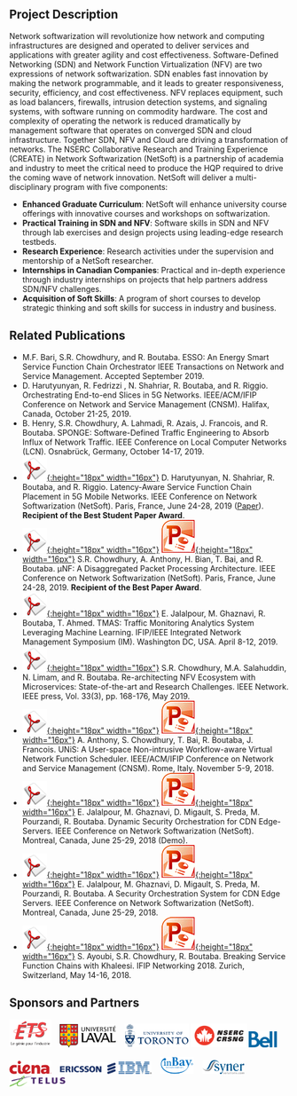 ## Project Description

Network softwarization will revolutionize how network and computing infrastructures are designed and operated to deliver services and applications with greater agility and cost effectiveness. Software-Defined Networking (SDN) and Network Function Virtualization (NFV) are two expressions of network softwarization. SDN enables fast innovation by making the network programmable, and it leads to greater responsiveness, security, efficiency, and cost effectiveness. NFV replaces equipment, such as load balancers, firewalls, intrusion detection systems, and signaling systems, with software running on commodity hardware. The cost and complexity of operating the network is reduced dramatically by management software that operates on converged SDN and cloud infrastructure. Together SDN, NFV and Cloud are driving a transformation of networks. The NSERC Collaborative Research and Training Experience (CREATE) in Network Softwarization (NetSoft) is a partnership of academia and industry to meet the critical need to produce the HQP required to drive the coming wave of network innovation. NetSoft will deliver a multi-disciplinary program with five components:

- **Enhanced Graduate Curriculum**: NetSoft will enhance university course offerings with innovative courses and workshops on softwarization.
- **Practical Training in SDN and NFV**: Software skills in SDN and NFV through lab exercises and design projects using leading-edge research testbeds.
- **Research Experience**: Research activities under the supervision and mentorship of a NetSoft researcher.
- **Internships in Canadian Companies**: Practical and in-depth experience through industry internships on projects that help partners address SDN/NFV challenges.
- **Acquisition of Soft Skills**: A program of short courses to develop strategic thinking and soft skills for success in industry and business.

## Related Publications
- M.F. Bari, S.R. Chowdhury, and R. Boutaba. ESSO: An Energy Smart Service Function Chain Orchestrator IEEE Transactions on Network and Service Management. Accepted September 2019.
- D. Harutyunyan, R. Fedrizzi , N. Shahriar, R. Boutaba, and R. Riggio. Orchestrating End-to-end Slices in 5G Networks. IEEE/ACM/IFIP Conference on Network and Service Management (CNSM). Halifax, Canada, October 21-25, 2019.
- B. Henry, S.R. Chowdhury, A. Lahmadi, R. Azais, J. Francois, and R. Boutaba. SPONGE: Software-Defined Traffic Engineering to Absorb Influx of Network Traffic. IEEE Conference on Local Computer Networks (LCN). Osnabrück, Germany, October 14-17, 2019.
- [![Paper](assets/pdflogo.gif){:height="18px" width="16px"}](http://rboutaba.cs.uwaterloo.ca/Papers/Conferences/2019/HarutyunyanNETSOFT19.pdf) D. Harutyunyan, N. Shahriar, R. Boutaba, and R. Riggio. Latency-Aware Service Function Chain Placement in 5G Mobile Networks. IEEE Conference on Network Softwarization (NetSoft). Paris, France, June 24-28, 2019 ([Paper](http://rboutaba.cs.uwaterloo.ca/Papers/Conferences/2019/HarutyunyanNETSOFT19.pdf)). **Recipient of the Best Student Paper Award**.
-  [![Paper](assets/pdflogo.gif){:height="18px" width="16px"}](http://rboutaba.cs.uwaterloo.ca/Papers/Conferences/2019/ChowdhuryNETSOFT19.pdf) [![Slides](assets/slideslogo.gif){:height="18px" width="16px"}](http://rboutaba.cs.uwaterloo.ca/Papers/Conferences/2019/ChowdhuryNETSOFT19Slides.pdf) S.R. Chowdhury, A. Anthony, H. Bian, T. Bai, and R. Boutaba. μNF: A Disaggregated Packet Processing Architecture. IEEE Conference on Network Softwarization (NetSoft). Paris, France, June 24-28, 2019. **Recipient of the Best Paper Award**.
- [![Paper](assets/pdflogo.gif){:height="18px" width="16px"}](http://rboutaba.cs.uwaterloo.ca/Papers/Conferences/2019/JalalpourIM19.pdf) E. Jalalpour, M. Ghaznavi, R. Boutaba, T. Ahmed. TMAS: Traffic Monitoring Analytics System Leveraging Machine Learning. IFIP/IEEE Integrated Network Management Symposium (IM). Washington DC, USA. April 8-12, 2019.
- [![Paper](assets/pdflogo.gif){:height="18px" width="16px"}](http://rboutaba.cs.uwaterloo.ca/Papers/Journals/2019/ChowdhuryNETMAG19.pdf) S.R. Chowdhury, M.A. Salahuddin, N. Limam, and R. Boutaba. Re-architecting NFV Ecosystem with Microservices: State-of-the-art and Research Challenges. IEEE Network. IEEE press, Vol. 33(3), pp. 168-176, May 2019.
- [![Paper](assets/pdflogo.gif){:height="18px" width="16px"}](http://rboutaba.cs.uwaterloo.ca/Papers/Conferences/2018/AnthonyCNSM18.pdf) [![Slides](assets/slideslogo.gif){:height="18px" width="16px"}](http://rboutaba.cs.uwaterloo.ca/Papers/Conferences/2018/AnthonyCNSM18Slides.pdf) A. Anthony, S. Chowdhury, T. Bai, R. Boutaba, J. Francois. UNiS: A User-space Non-intrusive Workflow-aware Virtual Network Function Scheduler. IEEE/ACM/IFIP Conference on Network and Service Management (CNSM). Rome, Italy. November 5-9, 2018.
- [![Extended abstract](assets/pdflogo.gif){:height="18px" width="16px"}](http://rboutaba.cs.uwaterloo.ca/Papers/Conferences/2018/JalalpourNETSOFT18Demo.pdf) [![Demo](assets/slideslogo.gif){:height="18px" width="16px"}](http://rboutaba.cs.uwaterloo.ca/Papers/Conferences/2018/JalalpourNETSOFT18Poster.pdf) E. Jalalpour, M. Ghaznavi, D. Migault, S. Preda, M. Pourzandi, R. Boutaba. Dynamic Security Orchestration for CDN Edge-Servers. IEEE Conference on Network Softwarization (NetSoft). Montreal, Canada, June 25-29, 2018 (Demo).
- [![Paper](assets/pdflogo.gif){:height="18px" width="16px"}](http://rboutaba.cs.uwaterloo.ca/Papers/Conferences/2018/JalalpourNETSOFT18.pdf) [![Slides](assets/slideslogo.gif){:height="18px" width="16px"}](http://rboutaba.cs.uwaterloo.ca/Papers/Conferences/2018/JalalpourNETSOFT18Slides.pdf) E. Jalalpour, M. Ghaznavi, D. Migault, S. Preda, M. Pourzandi, R. Boutaba. A Security Orchestration System for CDN Edge Servers. IEEE Conference on Network Softwarization (NetSoft). Montreal, Canada, June 25-29, 2018. 
- [![Paper](assets/pdflogo.gif){:height="18px" width="16px"}](http://rboutaba.cs.uwaterloo.ca/Papers/Conferences/2018/AyoubiNETWORKING18.pdf) [![Slides](assets/slideslogo.gif){:height="18px" width="16px"}](http://rboutaba.cs.uwaterloo.ca/Papers/Conferences/2018/AyoubiNETWORKING18Slides.pdf) S. Ayoubi, S.R. Chowdhury, R. Boutaba. Breaking Service Function Chains with Khaleesi. IFIP Networking 2018. Zurich, Switzerland, May 14-16, 2018.


## Sponsors and Partners
<img src="assets/ets-logo.png" alt="ETS" width="15%"/> &nbsp;&nbsp; <img src="assets/ulaval-logo.png" alt="Laval University" width="20%"/> &nbsp;&nbsp; <img src="assets/uoft-logo.png" alt="University of Toronto" width="23%"/> <img src="assets/nserc_logo.png" alt="NSERC" width="20%"/> <img src="assets/bell-logo.png" alt="Bell Canada" width="10%"/> &nbsp;&nbsp; 

<img src="assets/ciena-logo.png" alt="Ciena" width="15%"/>  &nbsp;&nbsp; <img src="assets/ericsson-logo.png" alt="Ericsson Canada" width="20%"/> <img src="assets/ibm-logo.png" alt="IBM Canada" width="12%"/> &nbsp;&nbsp; <img src="assets/inbay-logo.png" alt="InBay" width="12%"/> &nbsp;&nbsp; <img src="assets/synersol-logo.png" alt="Syner Solutions" width="15%"/> &nbsp;&nbsp;  <img src="assets/telus-logo.png" alt="Telus" width="20%"/>
